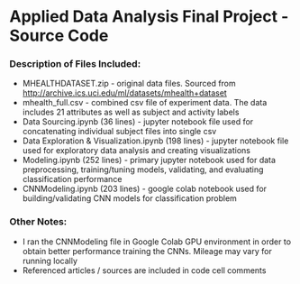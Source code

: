 # Applied Data Analysis Final Project - Source Code

### Description of Files Included:

* MHEALTHDATASET.zip - original data files. Sourced from http://archive.ics.uci.edu/ml/datasets/mhealth+dataset
* mhealth_full.csv - combined csv file of experiment data. The data includes 21 attributes as well as subject and activity labels
* Data Sourcing.ipynb (36 lines) - jupyter notebook file used for concatenating individual subject files into single csv
* Data Exploration & Visualization.ipynb (198 lines) - jupyter notebook file used for exploratory data analysis and creating visualizations
* Modeling.ipynb (252 lines) - primary jupyter notebook used for data preprocessing, training/tuning models, validating, and evaluating classification performance
* CNNModeling.ipynb (203 lines) - google colab notebook used for building/validating CNN models for classification problem

### Other Notes:

* I ran the CNNModeling file in Google Colab GPU environment in order to obtain better performance training the CNNs. Mileage may vary for running locally
* Referenced articles / sources are included in code cell comments